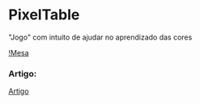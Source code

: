 # PixelTable
"Jogo" com intuito de ajudar no aprendizado das cores

[!Mesa](https://github.com/MayaraFreitas/PixelTable/PixelTable.png)

### Artigo:

[Artigo](https://github.com/MayaraFreitas/PixelTable/Artigo_2.3.docx.pdf)
